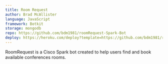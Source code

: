 ```yaml
---
title: Room Request
author: Brad McAllister
language: JavaScript
framework: Botkit
storage: mongodb
repo: https://github.com/bdm1981/roomRequest-Spark-Bot
deploy: https://heroku.com/deploy?template=https://github.com/bdm1981/roomRequest-Spark-Bot
---
```


RoomRequest is a Cisco Spark bot created to help users find and book available conferences rooms.
